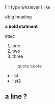 I'll type whatever I like

#big heading

**a bold statment**

*italic*

1. one
2. two
3. three

> quote
> quote

- list
- list2

a line ?
---
